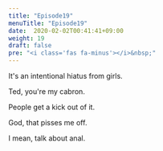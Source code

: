 ```yaml
---
title: "Episode19"
menuTitle: "Episode19"
date:  2020-02-02T00:41:41+09:00
weight: 19
draft: false
pre: "<i class='fas fa-minus'></i>&nbsp;"
---
```


It's an intentional hiatus from girls.

Ted, you're my cabron.

People get a kick out of it.

God, that pisses me off.

I mean, talk about anal.
